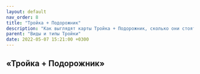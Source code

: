```yaml
---
layout: default
nav_order: 8
title: "Тройка + Подорожник"
description: "Как выглядят карты Тройка + Подорожник, сколько они стоят и где их приобрести"
parent: "Виды и типы Тройки"
date: 2022-05-07 15:21:00 +0300
---
```


## «Тройка + Подорожник»

